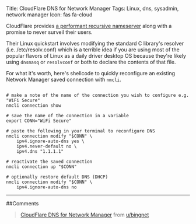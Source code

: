 Title: CloudFlare DNS for Network Manager
Tags: Linux, dns, sysadmin, network manager
Icon: fas fa-cloud

CloudFlare provides [a performant recursive nameserver](https://developers.cloudflare.com/1.1.1.1/what-is-1.1.1.1/) along with a promise to never surveil their users.

Their Linux quickstart involves modifying the standard C library's resolver (i.e. /etc/resolv.conf) which is a terrible idea if you are using most of the popular flavors of Linux as a daily driver desktop OS because they're likely using `dnsmasq` or `resolvconf` or both to declare the contents of that file.

For what it's worth, here's shellcode to quickly reconfigure an existing Network Manager saved connection with `nmcli`.

```shell

# make a note of the name of the connection you wish to configure e.g. "WiFi Secure"
nmcli connection show

# save the name of the connection in a variable
export CONN="WiFi Secure"

# paste the following in your terminal to reconfigure DNS
nmcli connection modify "$CONN" \
    ipv4.ignore-auto-dns yes \
    ipv4.never-default no \
    ipv4.dns "1.1.1.1"

# reactivate the saved connection
nmcli connection up "$CONN"

# optionally restore default DNS (DHCP)
nmcli connection modify "$CONN" \
    ipv4.ignore-auto-dns no

```

---

##Comments
<blockquote class="reddit-card" data-card-created="1523472389"><a href="https://www.reddit.com/user/bingnet/comments/8bjhvg/cloudflare_dns_for_network_manager/?ref=share&ref_source=embed">CloudFlare DNS for Network Manager</a> from <a href="http://www.reddit.com/u/bingnet">u/bingnet</a></blockquote>
<script async src="//embed.redditmedia.com/widgets/platform.js" charset="UTF-8"></script>
